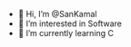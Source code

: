 - 👋 Hi, I’m @SanKamal
- 👀 I’m interested in Software
- 🌱 I’m currently learning C

<!---
SanKamal/SanKamal is a ✨ special ✨ repository because its `README.md` (this file) appears on your GitHub profile.
You can click the Preview link to take a look at your changes.
--->
